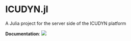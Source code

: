 # ICUDYN.jl

A Julia project for the server side of the ICUDYN platform

**Documentation**:  [![][docs-latest-img]][docs-latest-url]

[docs-latest-img]: https://img.shields.io/badge/docs-latest-blue.svg
[docs-latest-url]: https://icudyn.github.io/ICUDYN.jl/
